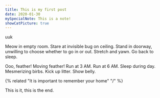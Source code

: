 ```yaml
---
title: This is my first post
date: 2020-01-30
mySpecialNote: This is a note!
showCatPicture: true
---
```

uuk

Meow in empty room. Stare at invisible bug on ceiling. Stand
in doorway, unwilling to choose whether to go in or out. 
Stretch and yawn. Go back to sleep.

Ooo, feather! Moving feather! Run at 3 AM. Run at 6 AM.
Sleep during day. Mesmerizing birbs. Kick up litter.
Show belly.


{% related "It is important to remember your home" "/" %}

This is it, this is the end.